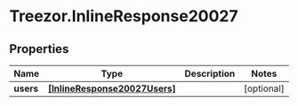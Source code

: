 # Treezor.InlineResponse20027

## Properties
Name | Type | Description | Notes
------------ | ------------- | ------------- | -------------
**users** | [**[InlineResponse20027Users]**](InlineResponse20027Users.md) |  | [optional] 
